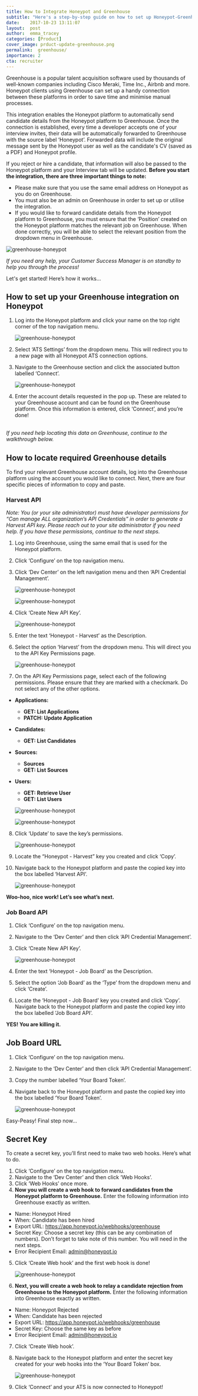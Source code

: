 ```yaml
---
title: How to Integrate Honeypot and Greenhouse
subtitle: "Here's a step-by-step guide on how to set up Honeypot-Greenhouse integration."
date:    2017-10-23 13:11:07
layout:  post
author:  emma_tracey
categories: [Product]
cover_image: prduct-update-greenhouse.png
permalink:  greenhouse/
importance: 2
cta: recruiter
---
```


Greenhouse is a popular talent acquisition software used by thousands of well-known companies including Cisco Meraki, Time Inc., Airbnb and more. Honeypot clients using Greenhouse can set up a handy connection between these platforms in order to save time and minimise manual processes.

<!--more--> 

This integration enables the Honeypot platform to automatically send candidate details from the Honeypot platform to Greenhouse. Once the connection is established, every time a developer accepts one of your interview invites, their data will be automatically forwarded to Greenhouse with the source label ‘Honeypot’. Forwarded data will include the original message sent by the Honeypot user as well as the candidate's CV (saved as a PDF) and Honeypot profile.

If you reject or hire a candidate, that information will also be passed to the Honeypot platform and your Interview tab will be updated.
<b>Before you start the integration, there are three important things to note:</b>

* Please make sure that you use the same email address on Honeypot as you do on Greenhouse.
* You must also be an admin on Greenhouse in order to set up or utilise the integration.
* If you would like to forward candidate details from the Honeypot platform to Greenhouse, you must ensure that the ‘Position’ created on the Honeypot platform matches the relevant job on Greenhouse. When done correctly, you will be able to select the relevant position from the dropdown menu in Greenhouse.

![greenhouse-honeypot](/assets/images/greenhouse15.png)

<em>If you need any help, your Customer Success Manager is on standby to help you through the process!</em>

Let's get started! Here’s how it works... 
<br />

## How to set up your Greenhouse integration on Honeypot

1. Log into the Honeypot platform and click your name on the top right corner of the top navigation menu.

	![greenhouse-honeypot](/assets/images/Greenhouse1v2.png)

2. Select ‘ATS Settings’ from the dropdown menu. This will redirect you to a new page with all Honeypot ATS connection options.

3. Navigate to the Greenhouse section and click the associated button labelled ‘Connect’.

	![greenhouse-honeypot](/assets/images/greenhouse2.png)

4. Enter the account details requested in the pop up. These are related to your Greenhouse account and can be found on the Greenhouse platform. Once this information is entered, click ‘Connect’, and you’re done!

<br />
<em>If you need help locating this data on Greenhouse, continue to the walkthrough below.</em>

## How to locate required Greenhouse details
To find your relevant Greenhouse account details, log into the Greenhouse platform using the account you would like to connect. Next, there are four specific pieces of information to copy and paste.

### Harvest API

<em> Note: You (or your site administrator) must have developer permissions for “Can manage ALL organization’s API Credentials” in order to generate a Harvest API key. Please reach out to your site administrator if you need help. If you have these permissions, continue to the next steps.</em>

1. Log into Greenhouse, using the same email that is used for the Honeypot platform.
2. Click ‘Configure’ on the top navigation menu.
3. Click ‘Dev Center’ on the left navigation menu and then ‘API Credential Management’.

	![greenhouse-honeypot](/assets/images/greenhouse3.png)

	![greenhouse-honeypot](/assets/images/greenhouse4.png)

4. Click ‘Create New API Key’.

	![greenhouse-honeypot](/assets/images/greenhouse5.png)

5. Enter the text ‘Honeypot - Harvest’ as the Description.

6. Select the option ‘Harvest’ from the dropdown menu. This will direct you to the API Key Permissions page.

	![greenhouse-honeypot](/assets/images/greenhouse6.png)

7. On the API Key Permissions page, select each of the following permissions. Please ensure that they are marked with a checkmark. Do not select any of the other options.
 

* **Applications:**
	* **GET: List Applications**
	* **PATCH: Update Application**
* **Candidates:**
	* **GET: List Candidates**
* **Sources:**
	* **Sources**
	* **GET: List Sources**
* **Users:**
	* **GET: Retrieve User**
	* **GET: List Users**

	![greenhouse-honeypot](/assets/images/greenhouse7.png)

	![greenhouse-honeypot](/assets/images/greenhouse8.png)

8. Click ‘Update’ to save the key’s permissions.

	![greenhouse-honeypot](/assets/images/greenhouse9.png)

9. Locate the “Honeypot - Harvest” key you created and click ‘Copy’.
	

10. Navigate back to the Honeypot platform and paste the copied key into the box labelled ‘Harvest API’.

	![greenhouse-honeypot](/assets/images/greenhouse10.png)

**Woo-hoo, nice work! Let’s see what’s next.** 

### Job Board API

1. Click ‘Configure’ on the top navigation menu.
2. Navigate to the ‘Dev Center’ and then click ‘API Credential Management’.
3. Click ‘Create New API Key’.

	![greenhouse-honeypot](/assets/images/greenhouse11.png)

4. Enter the text ‘Honeypot - Job Board’ as the Description.
5. Select the option ‘Job Board’ as the ‘Type’ from the dropdown menu and click ‘Create’.
6. Locate the ‘Honeypot - Job Board’ key you created and click ‘Copy’. Navigate back to the Honeypot platform and paste the copied key into the box labelled ‘Job Board API’.

**YES! You are killing it.** 

## Job Board URL

1. Click ‘Configure’ on the top navigation menu.
2. Navigate to the ‘Dev Center’ and then click ‘API Credential Management’.
3. Copy the number labelled ‘Your Board Token’.
4. Navigate back to the Honeypot platform and paste the copied key into the box labelled ‘Your Board Token’.

	![greenhouse-honeypot](/assets/images/greenhouse12.png)

Easy-Peasy! Final step now…

## Secret Key

To create a secret key, you’ll first need to make two web hooks. Here’s what to do.
1. Click ‘Configure’ on the top navigation menu.
2. Navigate to the ‘Dev Center’ and then click ‘Web Hooks’.
3. Click ‘Web Hooks’ once more. 
4. **Now you will create a web hook to forward candidates from the Honeypot platform to Greenhouse.** Enter the following information into Greenhouse exactly as written.

* Name: Honeypot Hired 
* When: Candidate has been hired
* Export URL: https://app.honeypot.io/webhooks/greenhouse
* Secret Key: Choose a secret key (this can be any combination of numbers). Don’t forget to take note of this number. You will need in the next steps. 
* Error Recipient Email: admin@honeypot.io

5. Click ‘Create Web hook’ and the first web hook is done!

	![greenhouse-honeypot](/assets/images/greenhouse13.png)


6. **Next, you will create a web hook to relay a candidate rejection from Greenhouse to the Honeypot platform.** Enter the following information into Greenhouse exactly as written.

* Name: Honeypot Rejected 
* When: Candidate has been rejected
* Export URL: https://app.honeypot.io/webhooks/greenhouse
* Secret Key: Choose the same key as before 
* Error Recipient Email: admin@honeypot.io

7. Click ‘Create Web hook’.
8. Navigate back to the Honeypot platform and enter the secret key created for your web hooks into the ‘Your Board Token’ box.

	![greenhouse-honeypot](/assets/images/greenhouse14.png)

9. Click ‘Connect’ and your ATS is now connected to Honeypot!
